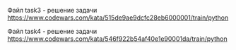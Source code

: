 Файл task3 - решение задачи https://www.codewars.com/kata/515de9ae9dcfc28eb6000001/train/python

Файл task4 - решение задачи https://www.codewars.com/kata/546f922b54af40e1e90001da/train/python
